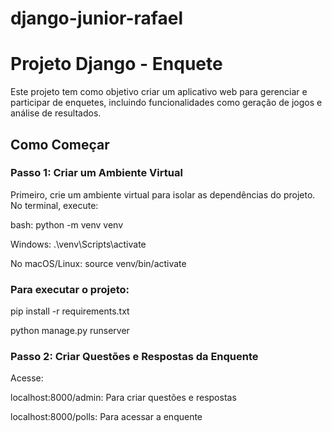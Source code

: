 # django-junior-rafael

# Projeto Django - Enquete

Este projeto tem como objetivo criar um aplicativo web para gerenciar e participar de enquetes, incluindo funcionalidades como geração de jogos e análise de resultados.

## Como Começar

### Passo 1: Criar um Ambiente Virtual
Primeiro, crie um ambiente virtual para isolar as dependências do projeto. No terminal, execute:

bash:
python -m venv venv

Windows:
.\venv\Scripts\activate

No macOS/Linux:
source venv/bin/activate

### Para executar o projeto:

pip install -r requirements.txt

python manage.py runserver

### Passo 2: Criar Questões e Respostas da Enquente

Acesse:

localhost:8000/admin: Para criar questões e respostas

localhost:8000/polls: Para acessar a enquente


